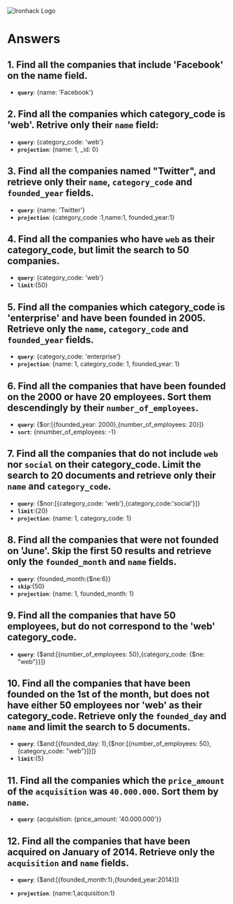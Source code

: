 ![Ironhack Logo](https://i.imgur.com/1QgrNNw.png)

# Answers

## 1. Find all the companies that include 'Facebook' on the **name** field.

 - **`query`**: {name: 'Facebook'}
 
 ## 2. Find all the companies which **category_code** is 'web'. Retrive only their `name` field:

 - **`query`**: {category_code: 'web'}
 - **`projection`**: {name: 1, _id: 0}

## 3. Find all the companies named "Twitter", and retrieve only their `name`, `category_code` and `founded_year` fields.
- **`query`**: {name: 'Twitter'}
 - **`projection`**: {category_code :1,name:1, founded_year:1}


## 4. Find all the companies who have `web` as their **category_code**, but limit the search to 50 companies.

 - **`query`**: {category_code: 'web'}
 - **`limit`**:{50}


## 5. Find all the companies which **category_code** is 'enterprise' and have been founded in 2005. Retrieve only the `name`, `category_code` and `founded_year` fields.

- **`query`**: {category_code: 'enterprise'}
 - **`projection`**: {name: 1, category_code: 1, founded_year: 1}

## 6. Find all the companies that have been **founded** on the 2000 or have 20 **employees**. Sort them descendingly by their `number_of_employees`.

- **`query`**: {$or:[{founded_year: 2000},{number_of_employees: 20}]}
- **`sort`**: {nnumber_of_employees: -1}

## 7. Find all the companies that do not include `web` nor `social` on their **category_code**. Limit the search to 20 documents and retrieve only their `name` and `category_code`.

 - **`query`**: {$nor:[{category_code: 'web'},{category_code:'social'}]}
  - **`limit`**:{20}
 - **`projection`**: {name: 1, category_code: 1}


## 8. Find all the companies that were not **founded** on 'June'. Skip the first 50 results and retrieve only the `founded_month` and `name` fields.

 - **`query`**: {founded_month:{$ne:6}}
  - **`skip`**:{50}
 - **`projection`**: {name: 1, founded_month: 1}


## 9. Find all the companies that have 50 employees, but do not correspond to the 'web' **category_code**. 

- **`query`**: {$and:[{number_of_employees: 50},{category_code: {$ne: "web"}}]}


## 10. Find all the companies that have been founded on the 1st of the month, but does not have either 50 employees nor 'web' as their **category_code**. Retrieve only the `founded_day` and `name` and limit the search to 5 documents.

- **`query`**: {$and:[{founded_day: 1},{$nor:[{number_of_employees: 50},{category_code: "web"}]}]}
- **`limit`**:{5}


## 11. Find all the companies which the `price_amount` of the `acquisition` was **`40.000.000`**. Sort them by `name`.

- **`query`**: {acquisition: {price_amount: '40.000.000'}}


## 12. Find all the companies that have been acquired on January of 2014. Retrieve only the `acquisition` and `name` fields.

- **`query`**: {$and:[{founded_month:1},{founded_year:2014}]}

- **`projection`**: {name:1,acquisition:1}
